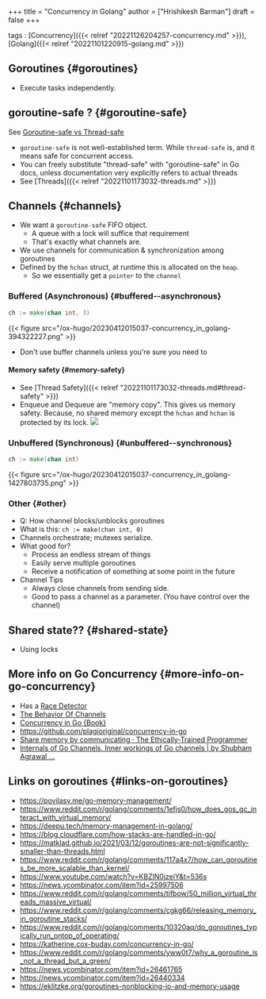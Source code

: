 +++
title = "Concurrency in Golang"
author = ["Hrishikesh Barman"]
draft = false
+++

tags
: [Concurrency]({{< relref "20221126204257-concurrency.md" >}}), [Golang]({{< relref "20221101220915-golang.md" >}})


## Goroutines {#goroutines}

-   Execute tasks independently.


## goroutine-safe ? {#goroutine-safe}

See [Goroutine-safe vs Thread-safe](https://groups.google.com/g/golang-nuts/c/ZA0IK1k6UVk)

-   `goroutine-safe` is not well-established term. While `thread-safe` is, and it means safe for concurrent access.
-   You can freely substitute "thread-safe" with "goroutine-safe" in Go docs, unless documentation very explicitly refers to actual threads
-   See [Threads]({{< relref "20221101173032-threads.md" >}})


## Channels {#channels}

-   We want a `goroutine-safe` FIFO object.
    -   A queue with a lock will suffice that requirement
    -   That's exactly what channels are.
-   We use channels for communication &amp; synchronization among goroutines
-   Defined by the `hchan` struct, at runtime this is allocated on the `heap`.
    -   So we essentially get a `pointer` to the `channel`


### Buffered (Asynchronous) {#buffered--asynchronous}

```go
ch := make(chan int, 3)
```

{{< figure src="/ox-hugo/20230412015037-concurrency_in_golang-394322227.png" >}}

-   Don't use buffer channels unless you're sure you need to


#### Memory safety {#memory-safety}

-   See [Thread Safety]({{< relref "20221101173032-threads.md#thread-safety" >}})
-   Enqueue and Dequeue are "memory copy". This gives us memory safety. Because, no shared memory except the `hchan` and `hchan` is protected by its lock.
    ![](/ox-hugo/20230412015037-concurrency_in_golang-507010490.png)


### Unbuffered (Synchronous) {#unbuffered--synchronous}

```go
ch := make(chan int)
```

{{< figure src="/ox-hugo/20230412015037-concurrency_in_golang-1427803735.png" >}}


### Other {#other}

-   Q: How channel blocks/unblocks goroutines
-   What is this: `ch := make(chan int, 0)`
-   Channels orchestrate; mutexes serialize.
-   What good for?
    -   Process an endless stream of things
    -   Easily serve multiple goroutines
    -   Receive a notification of something at some point in the future
-   Channel Tips
    -   Always close channels from sending side.
    -   Good to pass a channel as a parameter. (You have control over the channel)


## Shared state?? {#shared-state}

-   Using locks


## More info on Go Concurrency {#more-info-on-go-concurrency}

-   Has a [Race Detector](http://blog.golang.org/race-detector)
-   [The Behavior Of Channels](https://www.ardanlabs.com/blog/2017/10/the-behavior-of-channels.html)
-   [Concurrency in Go {Book}](https://www.oreilly.com/library/view/concurrency-in-go/9781491941294/)
-   <https://github.com/plagioriginal/concurrency-in-go>
-   [Share memory by communicating · The Ethically-Trained Programmer](https://blog.carlmjohnson.net/post/share-memory-by-communicating/)
-   [Internals of Go Channels. Inner workings of Go channels | by Shubham Agrawal ...](https://shubhagr.medium.com/internals-of-go-channels-cf5eb15858fc)


## Links on goroutines {#links-on-goroutines}

-   <https://povilasv.me/go-memory-management/>
-   <https://www.reddit.com/r/golang/comments/1efjs0/how_does_gos_gc_interact_with_virtual_memory/>
-   <https://deepu.tech/memory-management-in-golang/>
-   <https://blog.cloudflare.com/how-stacks-are-handled-in-go/>
-   <https://matklad.github.io/2021/03/12/goroutines-are-not-significantly-smaller-than-threads.html>
-   <https://www.reddit.com/r/golang/comments/117a4x7/how_can_goroutines_be_more_scalable_than_kernel/>
-   <https://www.youtube.com/watch?v=KBZlN0izeiY&t=536s>
-   <https://news.ycombinator.com/item?id=25997506>
-   <https://www.reddit.com/r/golang/comments/tifbow/50_million_virtual_threads_massive_virtual/>
-   <https://www.reddit.com/r/golang/comments/cgkg66/releasing_memory_in_goroutine_stacks/>
-   <https://www.reddit.com/r/golang/comments/10320aq/do_goroutines_typically_run_ontop_of_operating/>
-   <https://katherine.cox-buday.com/concurrency-in-go/>
-   <https://www.reddit.com/r/golang/comments/yww0t7/why_a_goroutine_is_not_a_thread_but_a_green/>
-   <https://news.ycombinator.com/item?id=26461765>
-   <https://news.ycombinator.com/item?id=26440334>
-   <https://eklitzke.org/goroutines-nonblocking-io-and-memory-usage>
